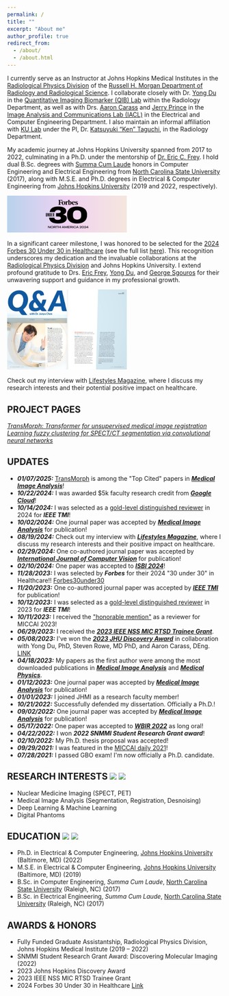 ```yaml
---
permalink: /
title: ""
excerpt: "About me"
author_profile: true
redirect_from: 
  - /about/
  - /about.html
---
```


I currently serve as an Instructor at Johns Hopkins Medical Institutes in the <a href="https://www.hopkinsmedicine.org/radiology/research/divisions/radiological-physics#team">Radiological Physics Division</a> of the <a href="https://www.hopkinsmedicine.org/radiology/index.html">Russell H. Morgan Department of Radiology and Radiological Science</a>. I collaborate closely with Dr. <a href="https://www.hopkinsmedicine.org/profiles/details/yong-du">Yong Du</a> in the [Quantitative Imaging Biomarker (QIB) Lab](https://qib.jhmi.edu/) within the Radiology Department, as well as with Drs. <a href="https://scholar.google.com/citations?user=8kZ64yEAAAAJ&hl=en"> Aaron Carass</a> and <a href="https://engineering.jhu.edu/faculty/jerry-prince/">Jerry Prince</a> in the [Image Analysis and Communications Lab (IACL)](https://iacl.ece.jhu.edu/index.php?title=Main_Page) in the Electrical and Computer Engineering Department. I also maintain an informal affiliation with [KU Lab](https://kulab.jhmi.edu/) under the PI, Dr. <a href="https://profiles.hopkinsmedicine.org/provider/ken-taguchi/2777799">Katsuyuki “Ken” Taguchi</a>, in the Radiology Department.

My academic journey at Johns Hopkins University spanned from 2017 to 2022, culminating in a Ph.D. under the mentorship of <a href="https://scholar.google.com/citations?user=_-K45vUAAAAJ&hl=en">Dr. Eric C. Frey</a>. I hold dual B.Sc. degrees with <a href="http://catalog.ncsu.edu/undergraduate/academic-policies-procedures/student-status-honors/academic-honors/">Summa Cum Laude</a> honors in Computer Engineering and Electrical Engineering from <a href="https://www.ece.ncsu.edu/">North Carolina State University</a> (2017), along with M.S.E. and Ph.D. degrees in Electrical & Computer Engineering from <a href="https://engineering.jhu.edu/ece/">Johns Hopkins University</a> (2019 and 2022, respectively).

<!---My dissertation was successfully defended on October 21, 2022, with heartfelt thanks to my committee members, Profs. <a href="https://pulselab.jhu.edu/muyinatu-a-lediju-bell-phd/">Muyinatu Bell</a>, <a href="https://engineering.jhu.edu/ece/faculty/vishal-patel/">Vishal Patel</a>, <a href="https://www.hopkinsmedicine.org/profiles/details/yong-du">Yong Du</a>, and <a href="https://scholar.google.com/citations?user=_-K45vUAAAAJ&hl=en">Eric Frey</a>.--->

<!---I worked at <a href="https://www.research.us.medical.canon/"> Canon Medical Research USA, Inc.</a> (full-time in May-August 2020, part-time in September 2020 - October 2021), as a PET Image Reconstruction and Quality Scientist Intern, supervised by <a href="https://scholar.google.com/citations?user=h5ZNDBUAAAAJ&hl=en"> Dr. Evren Asma</a> and mentored by <a href="https://scholar.google.com/citations?user=Or4xII0AAAAJ&hl=en"> Dr. Chung (Jan) Chan</a>.--->

<!---I passed the Graduate Board Oral (GBO) examination in July, 2021. The exam committee members include: Profs. <a href="https://pulselab.jhu.edu/muyinatu-a-lediju-bell-phd/">Muyinatu Bell</a>, <a href="https://www.hopkinsmedicine.org/profiles/details/george-sgouros">George Sgouros</a>, <a href="https://www.hopkinsmedicine.org/profiles/details/yong-du">Yong Du</a>, <a href="https://www.hopkinsmedicine.org/profiles/details/jingyan-xu">Jingyan Xu</a>, and <a href="https://scholar.google.com/citations?user=_-K45vUAAAAJ&hl=en">Eric Frey</a>.--->

[<img src="/images/u30-2024-email-header.png" width="280"/>](https://www.forbes.com/30-under-30/2024/healthcare)

In a significant career milestone, I was honored to be selected for the [2024 Forbes 30 Under 30 in Healthcare](https://www.forbes.com/profile/junyu-chen-1/?list=30under30-healthcare/) (see the full list [here](https://www.forbes.com/30-under-30/2024/healthcare)). This recognition underscores my dedication and the invaluable collaborations at the <a href="https://www.hopkinsmedicine.org/radiology/research/divisions/radiological-physics#team">Radiological Physics Division</a> and Johns Hopkins University. I extend profound gratitude to Drs. <a href="https://scholar.google.com/citations?user=_-K45vUAAAAJ&hl=en">Eric Frey</a>, <a href="https://www.hopkinsmedicine.org/profiles/details/yong-du">Yong Du</a>, and <a href="https://www.hopkinsmedicine.org/profiles/details/george-sgouros">George Sgouros</a> for their unwavering support and guidance in my professional growth.

[<img src="/images/JChen_Interview_2024.jpg" width="280"/>](https://lifestylesmagazine.com/qa/qa-junyu-chen/)

Check out my interview with [Lifestyles Magazine](https://lifestylesmagazine.com/qa/qa-junyu-chen/), where I discuss my research interests and their potential positive impact on healthcare.

PROJECT PAGES
----
[*TransMorph: Transformer for unsupervised medical image registration*](https://junyuchen.me/TransMorph/)\
[*Learning fuzzy clustering for SPECT/CT segmentation via convolutional neural networks*](https://junyuchen.me/FCM_loss_for_MedImgSeg/)

UPDATES
----
- ***01/07/2025:*** [TransMorph](https://www.sciencedirect.com/science/article/pii/S1361841522002432) is among the "Top Cited" papers in [***Medical Image Analysis***](https://github.com/junyuchen245/junyuchen245.github.io/blob/master/files/MedIA_TopCited_2024.png)!
- ***10/22/2024:*** I was awarded $5k faculty research credit from [***Google Cloud***](https://cloud.google.com/edu/researchers?hl=en)!
- ***10/14/2024:*** I was selected as a [gold-level distinguished reviewer](https://github.com/junyuchen245/junyuchen245.github.io/blob/master/files/TMI_Reviewer24_JChen.pdf) in 2024 for ***IEEE TMI***!
- ***10/02/2024:*** One journal paper was accepted by [***Medical Image Analysis***](https://www.sciencedirect.com/science/article/pii/S1361841524003104) for publication!
- ***08/19/2024:*** Check out my interview with [***Lifestyles Magazine***](https://lifestylesmagazine.com/qa/qa-junyu-chen/), where I discuss my research interests and their positive impact on healthcare.
- ***02/29/2024:*** One co-authored journal paper was accepted by [***International Journal of Computer Vision***](https://link.springer.com/journal/11263) for publication!
- ***02/10/2024:*** One paper was accepted to [***ISBI 2024***](https://biomedicalimaging.org/2024/)!
- ***11/28/2023:*** I was selected by ***Forbes*** for their 2024 "30 under 30" in Healthcare!! [Forbes30under30](https://www.forbes.com/30-under-30/2024/healthcare)
- ***11/20/2023:*** One co-authored journal paper was accepted by [***IEEE TMI***](https://ieeexplore.ieee.org/document/10327759) for publication!
- ***10/12/2023:*** I was selected as a [gold-level distinguished reviewer](https://github.com/junyuchen245/junyuchen245.github.io/blob/master/files/Chen%2C%20Junyu_IEEE_TMI_Reviewer.pdf) in 2023 for ***IEEE TMI***!
- ***10/11/2023:*** I received the ["honorable mention"](https://conferences.miccai.org/2023/en/MICCAI-2023-OUTSTANDING-REVIEWERS-AWARDS.html) as a reviewer for MICCAI 2023!
- ***06/29/2023:*** I received the [***2023 IEEE NSS MIC RTSD Trainee Grant***](https://nssmic.ieee.org/2023/information/#:~:text=Support%3A%20Maximum%20of%20USD%20400,of%20reimbursement%20for%20allowable%20expenses.).
- ***05/08/2023:*** I've won the [***2023 JHU Discovery Award***](https://hub.jhu.edu/2023/05/08/35-teams-receive-discovery-awards/) in collaboration with Yong Du, PhD, Steven Rowe, MD PhD, and Aaron Carass, DEng. [LINK](https://research.jhu.edu/major-initiatives/discovery-awards/2023-awardees/)
- ***04/18/2023:*** My papers as the first author were among the most downloaded publications in [***Medical Image Analysis***](https://github.com/junyuchen245/junyuchen245.github.io/blob/master/files/Most%20Downloaded%20Articles%20-%20Medical%20Image%20Analysis.pdf) and [***Medical Physics***](https://github.com/junyuchen245/junyuchen245.github.io/blob/master/files/MedPhy_top_download.jpg).
- ***01/12/2023:*** One journal paper was accepted by [***Medical Image Analysis***](https://www.sciencedirect.com/science/article/pii/S1361841523000233) for publication!
- ***01/01/2023:*** I joined JHMI as a research faculty member!
- ***10/21/2022:*** Successfully defended my dissertation. Officially a Ph.D.!
- ***09/02/2022:*** One journal paper was accepted by [***Medical Image Analysis***](https://www.sciencedirect.com/science/article/pii/S1361841522002432) for publication!
- ***05/17/2022:*** One paper was accepted to [***WBIR 2022***](https://www.wbir.info/themenmenue/information/info/index.html) as long oral!
- ***04/22/2022:*** I won ***2022 SNMMI Student Research Grant award***!
- ***02/10/2022:*** My Ph.D. thesis proposal was accepted!
- ***09/29/2021:*** I was featured in the <a href="https://www.rsipvision.com/MICCAI2021-Wednesday/">MICCAI daily 2021</a>!
- ***07/28/2021:*** I passed GBO exam! I'm now officially a Ph.D. candidate.

RESEARCH INTERESTS [<img src="/images/radiology_icon.png" width="48"/>](https://en.wikipedia.org/wiki/Radiology) [<img src="/images/ai_icon.png" width="48"/>](https://en.wikipedia.org/wiki/Artificial_intelligence)
----
* Nuclear Medicine Imaging (SPECT, PET)
* Medical Image Analysis (Segmentation, Registration, Desnoising)
* Deep Learning & Machine Learning
* Digital Phantoms

EDUCATION [<img src="/images/JHU_flat.png" width="140"/>](https://engineering.jhu.edu/ece/) [<img src="/images/NC.png" width="180"/>](https://www.ece.ncsu.edu/)
----
* Ph.D. in Electrical & Computer Engineering, <a href="https://engineering.jhu.edu/ece/">Johns Hopkins University</a> (Baltimore, MD) (2022)
* M.S.E. in Electrical & Computer Engineering, <a href="https://engineering.jhu.edu/ece/">Johns Hopkins University</a> (Baltimore, MD) (2019)   
* B.Sc. in Computer Engineering, *Summa Cum Laude*, <a href="https://www.ece.ncsu.edu/">North Carolina State University</a> (Raleigh, NC) (2017)
* B.Sc. in Electrical Engineering, *Summa Cum Laude*, <a href="https://www.ece.ncsu.edu/">North Carolina State University</a> (Raleigh, NC) (2017)   

AWARDS & HONORS
----
* Fully Funded Graduate Assistantship, Radiological Physics Division, Johns Hopkins Medical Institute (2019 – 2022)
* SNMMI Student Research Grant Award: Discovering Molecular Imaging (2022)
* 2023 Johns Hopkins Discovery Award
* 2023 IEEE NSS MIC RTSD Trainee Grant
* 2024 Forbes 30 Under 30 in Healthcare [Link](https://www.forbes.com/30-under-30/2024/healthcare)

<br/><br/><br/><br/><br/><br/><br/><br/><br/>

